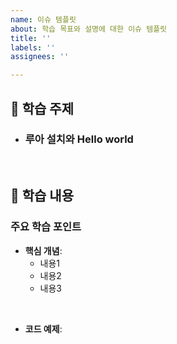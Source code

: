 ```yaml
---
name: 이슈 템플릿
about: 학습 목표와 설명에 대한 이슈 템플릿
title: ''
labels: ''
assignees: ''

---
```


## 🎯 학습 주제
- ### 루아 설치와 Hello world

<br>

## 📖 학습 내용
### 주요 학습 포인트
- **핵심 개념**:
  - 내용1
  - 내용2
  - 내용3
<br>

- **코드 예제**:
  ```lua

